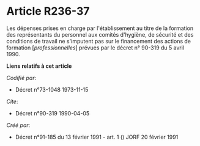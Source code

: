 # Article R236-37

Les dépenses prises en charge par l'établissement au titre de la formation des représentants du personnel aux comités
d'hygiène, de sécurité et des conditions de travail ne s'imputent pas sur le financement des actions de formation
[*professionnelles*] prévues par le décret n° 90-319 du 5 avril 1990.

**Liens relatifs à cet article**

_Codifié par_:

  - Décret n°73-1048 1973-11-15

_Cite_:

  - Décret n°90-319 1990-04-05

_Créé par_:

  - Décret n°91-185 du 13 février 1991 - art. 1 () JORF 20 février 1991
